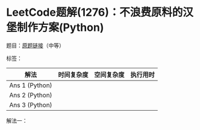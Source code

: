# LeetCode题解(1276)：不浪费原料的汉堡制作方案(Python)

题目：[原题链接](https://leetcode-cn.com/problems/number-of-burgers-with-no-waste-of-ingredients/)（中等）

标签：

| 解法           | 时间复杂度 | 空间复杂度 | 执行用时 |
| -------------- | ---------- | ---------- | -------- |
| Ans 1 (Python) |            |            |          |
| Ans 2 (Python) |            |            |          |
| Ans 3 (Python) |            |            |          |

解法一：

